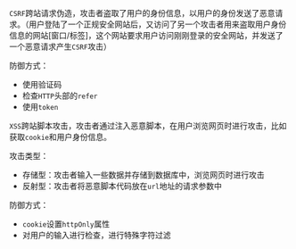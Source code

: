 `CSRF`跨站请求伪造，攻击者盗取了用户的身份信息，以用户的身份发送了恶意请求。（用户登陆了一个正规安全网站后，又访问了另一个攻击者用来盗取用户身份信息的网站[窗口/标签]，这个网站要求用户访问刚刚登录的安全网站，并发送了一个恶意请求产生`CSRF`攻击）
	
防御方式：

- 使用验证码
- 检查`HTTP`头部的`refer`
- 使用`token`

`XSS`跨站脚本攻击，攻击者通过注入恶意脚本，在用户浏览网页时进行攻击，比如获取`cookie`和用户身份信息。

攻击类型：

- 存储型：攻击者输入一些数据并存储到数据库中，浏览网页时进行攻击
- 反射型：攻击者将恶意脚本代码放在`url`地址的请求参数中

防御方式：

- `cookie`设置`httpOnly`属性
- 对用户的输入进行检查，进行特殊字符过滤
